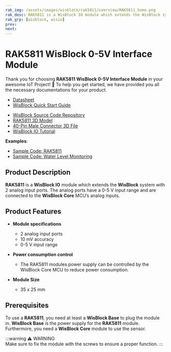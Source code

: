 ```yaml
---
rak_img: /assets/images/wisblock/rak5811/overview/RAK5811_home.png
rak_desc: RAK5811 is a WisBlock IO module which extends the WisBlock system with 2 analog input ports. The analog ports have a 0-5V input range and are connected to the WisBlock Core MCU’s analog inputs.
rak_grp: [wisblock, wisio]
prev: 
next: 
---
```



# RAK5811 WisBlock 0-5V Interface Module

Thank you for choosing **RAK5811 WisBlock 0-5V Interface Module** in your awesome IoT Project! 🎉 To help you get started, we have provided you all the necessary documentations for your product.

* [Datasheet](../Datasheet/)
* <a href="../../Quickstart/" target="_blank">WisBlock Quick Start Guide</a>
<!---* [WisBlock Quick Start Guide](../../Quickstart/)-->
* [WisBlock Source Code Repository](https://github.com/RAKWireless/WisBlock/)
* [RAK5811 3D Model](https://downloads.rakwireless.com/LoRa/WisBlock/WisBlock-3D/pwb-rak5811.stp)
* [40-Pin Male Connector 3D File](https://downloads.rakwireless.com/3D_File/Accessory/WisConnector/M40S1003K6M.stp)
* [WisBlock IO Tutorial](/Knowledge-Hub/Learn/WisBlock-IO-Tutorial/)

**Examples**:

* [Sample Code: RAK5811](https://github.com/RAKWireless/WisBlock/tree/master/examples/sensors/RAK5811_0-5V)
* [Sample Code: Water Level Monitoring](https://github.com/RAKWireless/WisBlock/tree/master/examples/solutions/Water_Level_Monitoring)

## Product Description

**RAK5811** is a **WisBlock IO** module which extends the **WisBlock** system with 2 analog input ports. The analog ports have a 0-5&nbsp;V input range and are connected to the **WisBlock Core** MCU’s analog inputs.

## Product Features

* **Module specifications**
    * 2 analog input ports
    * 10&nbsp;mV accuracy
    * 0-5&nbsp;V input range

* **Power consumption control**
    * The RAK5811 modules power supply can be controlled by the WisBlock Core MCU to reduce power consumption.

* **Module Size**
    * 35 x 25&nbsp;mm

## Prerequisites

To use a **RAK5811**, you need at least a **WisBlock Base** to plug the module in. **WisBlock Base** is the power supply for the **RAK5811** module. Furthermore, you need a **WisBlock Core** module to use the sensor. 

:::warning ⚠️ WARNING    
Make sure to fix the module with the screws to ensure a proper function.
:::
